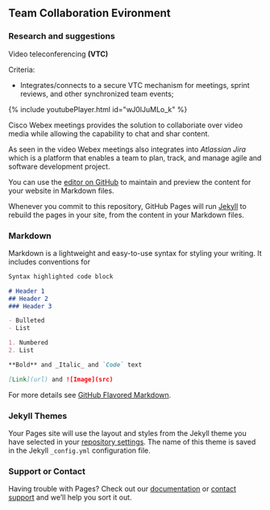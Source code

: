 ## Team Collaboration Evironment 

### Research and suggestions

Video teleconferencing **(VTC)**

Criteria:
- Integrates/connects to a secure VTC mechanism for meetings, sprint reviews, and other synchronized team events;

{% include youtubePlayer.html id="wJ0lJuMLo_k" %}

Cisco Webex meetings provides the solution to collaboriate over video media while allowing the capability to chat and shar content. 

As seen in the video Webex meetings also integrates into *Atlassian Jira* which is a platform that enables a team to plan, track, and manage agile and software development project. 

You can use the [editor on GitHub](https://github.com/chrisstinemetz/tce/edit/master/README.md) to maintain and preview the content for your website in Markdown files.

Whenever you commit to this repository, GitHub Pages will run [Jekyll](https://jekyllrb.com/) to rebuild the pages in your site, from the content in your Markdown files.

### Markdown

Markdown is a lightweight and easy-to-use syntax for styling your writing. It includes conventions for

```markdown
Syntax highlighted code block

# Header 1
## Header 2
### Header 3

- Bulleted
- List

1. Numbered
2. List

**Bold** and _Italic_ and `Code` text

[Link](url) and ![Image](src)
```

For more details see [GitHub Flavored Markdown](https://guides.github.com/features/mastering-markdown/).

### Jekyll Themes

Your Pages site will use the layout and styles from the Jekyll theme you have selected in your [repository settings](https://github.com/chrisstinemetz/tce/settings). The name of this theme is saved in the Jekyll `_config.yml` configuration file.

### Support or Contact

Having trouble with Pages? Check out our [documentation](https://help.github.com/categories/github-pages-basics/) or [contact support](https://github.com/contact) and we’ll help you sort it out.
